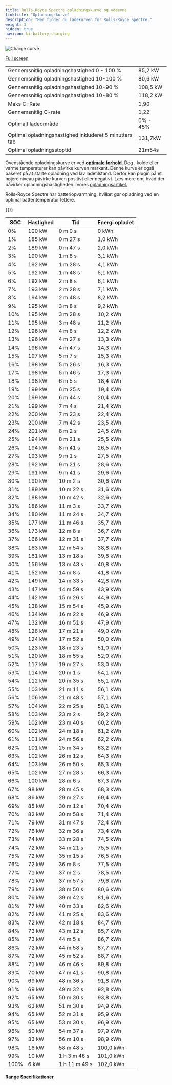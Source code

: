 ```yaml
---
title: Rolls-Royce Spectre opladningskurve og ydeevne
linktitle: "Opladningskurve"
description: "Her finder du ladekurven for Rolls-Royce Spectre."
weight: 3
hidden: true
navicon: bi-battery-charging
---
```

<!-- markdownlint-disable MD033 -->
<img src="../chargingcurve.svg" alt="Charge curve" class="img-fluid">

[Full screen](../chargingcurve.svg)


<table class="table table-striped border">
<tbody>
<tr>
<td>Gennemsnitlig opladningshastighed 0 - 100 %</td><td>85,2 kW</td>
</tr>
<tr>
<td>Gennemsnitlig opladningshastighed 10-100 %</td><td>80,6 kW</td>
</tr>
<tr>
<td>Gennemsnitlig opladningshastighed 10-90 %</td><td>108,5 kW</td>
</tr>
<tr>
<td>Gennemsnitlig opladningshastighed 10-80 %</td><td>118,2 kW</td>
</tr>
<tr>
<td>Maks C-Rate</td><td>1,90</td>
</tr>
<tr>
<td>Gennemsnitlig C-rate</td><td>1,22</td>
</tr>
<tr>
<td>Optimalt ladeområde</td><td>0% - 45%</td>
</tr>
<tr>
<td>Optimal opladningshastighed inkluderet 5 minutters tab</td><td>131,7kW</td>
</tr>
<tr>
<td>Optimal opladningsstoptid</td><td>21m54s</td>
</tr>
</tbody>
</table>


Ovenstående opladningskurve er ved **[optimale forhold](../../../../../technology/battery/charging/#temperature)**. Dog , kolde eller varme temperaturer kan påvirke kurven markant. Denne kurve er også baseret på at starte opladning ved lav ladetilstand. Derfor kan plugin på et højere niveau påvirke kurven positivt eller negativt. Læs mere om, hvad der påvirker opladningshastigheden i vores [opladningsartikel.](../../../../../technology/battery/charging/)


Rolls-Royce Spectre har batteriopvarmning, hvilket gør opladning ved en optimal batteritemperatur lettere.


{{<evkxdisplayaddarticle />}}
<table class="table table-striped border">
<thead>
<tr><th>SOC</th><th>Hastighed</th><th>Tid</th><th>Energi opladet</th></tr>
</thead>
<tbody>
<tr>
<td>0%</td><td>100 kW</td><td> 0 m 0 s </td><td>0 kWh </td>
</tr>
<tr>
<td>1%</td><td>185 kW</td><td> 0 m 27 s </td><td>1,0 kWh </td>
</tr>
<tr>
<td>2%</td><td>189 kW</td><td> 0 m 47 s </td><td>2,0 kWh </td>
</tr>
<tr>
<td>3%</td><td>190 kW</td><td> 1 m 8 s </td><td>3,1 kWh </td>
</tr>
<tr>
<td>4%</td><td>192 kW</td><td> 1 m 28 s </td><td>4,1 kWh </td>
</tr>
<tr>
<td>5%</td><td>192 kW</td><td> 1 m 48 s </td><td>5,1 kWh </td>
</tr>
<tr>
<td>6%</td><td>192 kW</td><td> 2 m 8 s </td><td>6,1 kWh </td>
</tr>
<tr>
<td>7%</td><td>193 kW</td><td> 2 m 28 s </td><td>7,1 kWh </td>
</tr>
<tr>
<td>8%</td><td>194 kW</td><td> 2 m 48 s </td><td>8,2 kWh </td>
</tr>
<tr>
<td>9%</td><td>195 kW</td><td> 3 m 8 s </td><td>9,2 kWh </td>
</tr>
<tr>
<td>10%</td><td>195 kW</td><td> 3 m 28 s </td><td>10,2 kWh </td>
</tr>
<tr>
<td>11%</td><td>195 kW</td><td> 3 m 48 s </td><td>11,2 kWh </td>
</tr>
<tr>
<td>12%</td><td>196 kW</td><td> 4 m 8 s </td><td>12,2 kWh </td>
</tr>
<tr>
<td>13%</td><td>196 kW</td><td> 4 m 27 s </td><td>13,3 kWh </td>
</tr>
<tr>
<td>14%</td><td>196 kW</td><td> 4 m 47 s </td><td>14,3 kWh </td>
</tr>
<tr>
<td>15%</td><td>197 kW</td><td> 5 m 7 s </td><td>15,3 kWh </td>
</tr>
<tr>
<td>16%</td><td>198 kW</td><td> 5 m 26 s </td><td>16,3 kWh </td>
</tr>
<tr>
<td>17%</td><td>198 kW</td><td> 5 m 46 s </td><td>17,3 kWh </td>
</tr>
<tr>
<td>18%</td><td>198 kW</td><td> 6 m 5 s </td><td>18,4 kWh </td>
</tr>
<tr>
<td>19%</td><td>199 kW</td><td> 6 m 25 s </td><td>19,4 kWh </td>
</tr>
<tr>
<td>20%</td><td>199 kW</td><td> 6 m 44 s </td><td>20,4 kWh </td>
</tr>
<tr>
<td>21%</td><td>199 kW</td><td> 7 m 4 s </td><td>21,4 kWh </td>
</tr>
<tr>
<td>22%</td><td>200 kW</td><td> 7 m 23 s </td><td>22,4 kWh </td>
</tr>
<tr>
<td>23%</td><td>200 kW</td><td> 7 m 42 s </td><td>23,5 kWh </td>
</tr>
<tr>
<td>24%</td><td>201 kW</td><td> 8 m 2 s </td><td>24,5 kWh </td>
</tr>
<tr>
<td>25%</td><td>194 kW</td><td> 8 m 21 s </td><td>25,5 kWh </td>
</tr>
<tr>
<td>26%</td><td>194 kW</td><td> 8 m 41 s </td><td>26,5 kWh </td>
</tr>
<tr>
<td>27%</td><td>193 kW</td><td> 9 m 1 s </td><td>27,5 kWh </td>
</tr>
<tr>
<td>28%</td><td>192 kW</td><td> 9 m 21 s </td><td>28,6 kWh </td>
</tr>
<tr>
<td>29%</td><td>191 kW</td><td> 9 m 41 s </td><td>29,6 kWh </td>
</tr>
<tr>
<td>30%</td><td>190 kW</td><td> 10 m 2 s </td><td>30,6 kWh </td>
</tr>
<tr>
<td>31%</td><td>189 kW</td><td> 10 m 22 s </td><td>31,6 kWh </td>
</tr>
<tr>
<td>32%</td><td>188 kW</td><td> 10 m 42 s </td><td>32,6 kWh </td>
</tr>
<tr>
<td>33%</td><td>186 kW</td><td> 11 m 3 s </td><td>33,7 kWh </td>
</tr>
<tr>
<td>34%</td><td>180 kW</td><td> 11 m 24 s </td><td>34,7 kWh </td>
</tr>
<tr>
<td>35%</td><td>177 kW</td><td> 11 m 46 s </td><td>35,7 kWh </td>
</tr>
<tr>
<td>36%</td><td>173 kW</td><td> 12 m 8 s </td><td>36,7 kWh </td>
</tr>
<tr>
<td>37%</td><td>166 kW</td><td> 12 m 31 s </td><td>37,7 kWh </td>
</tr>
<tr>
<td>38%</td><td>163 kW</td><td> 12 m 54 s </td><td>38,8 kWh </td>
</tr>
<tr>
<td>39%</td><td>161 kW</td><td> 13 m 18 s </td><td>39,8 kWh </td>
</tr>
<tr>
<td>40%</td><td>156 kW</td><td> 13 m 43 s </td><td>40,8 kWh </td>
</tr>
<tr>
<td>41%</td><td>152 kW</td><td> 14 m 8 s </td><td>41,8 kWh </td>
</tr>
<tr>
<td>42%</td><td>149 kW</td><td> 14 m 33 s </td><td>42,8 kWh </td>
</tr>
<tr>
<td>43%</td><td>147 kW</td><td> 14 m 59 s </td><td>43,9 kWh </td>
</tr>
<tr>
<td>44%</td><td>142 kW</td><td> 15 m 26 s </td><td>44,9 kWh </td>
</tr>
<tr>
<td>45%</td><td>138 kW</td><td> 15 m 54 s </td><td>45,9 kWh </td>
</tr>
<tr>
<td>46%</td><td>134 kW</td><td> 16 m 22 s </td><td>46,9 kWh </td>
</tr>
<tr>
<td>47%</td><td>132 kW</td><td> 16 m 51 s </td><td>47,9 kWh </td>
</tr>
<tr>
<td>48%</td><td>128 kW</td><td> 17 m 21 s </td><td>49,0 kWh </td>
</tr>
<tr>
<td>49%</td><td>124 kW</td><td> 17 m 52 s </td><td>50,0 kWh </td>
</tr>
<tr>
<td>50%</td><td>123 kW</td><td> 18 m 23 s </td><td>51,0 kWh </td>
</tr>
<tr>
<td>51%</td><td>120 kW</td><td> 18 m 55 s </td><td>52,0 kWh </td>
</tr>
<tr>
<td>52%</td><td>117 kW</td><td> 19 m 27 s </td><td>53,0 kWh </td>
</tr>
<tr>
<td>53%</td><td>114 kW</td><td> 20 m 1 s </td><td>54,1 kWh </td>
</tr>
<tr>
<td>54%</td><td>112 kW</td><td> 20 m 35 s </td><td>55,1 kWh </td>
</tr>
<tr>
<td>55%</td><td>103 kW</td><td> 21 m 11 s </td><td>56,1 kWh </td>
</tr>
<tr>
<td>56%</td><td>106 kW</td><td> 21 m 48 s </td><td>57,1 kWh </td>
</tr>
<tr>
<td>57%</td><td>104 kW</td><td> 22 m 25 s </td><td>58,1 kWh </td>
</tr>
<tr>
<td>58%</td><td>103 kW</td><td> 23 m 2 s </td><td>59,2 kWh </td>
</tr>
<tr>
<td>59%</td><td>102 kW</td><td> 23 m 40 s </td><td>60,2 kWh </td>
</tr>
<tr>
<td>60%</td><td>102 kW</td><td> 24 m 18 s </td><td>61,2 kWh </td>
</tr>
<tr>
<td>61%</td><td>101 kW</td><td> 24 m 56 s </td><td>62,2 kWh </td>
</tr>
<tr>
<td>62%</td><td>101 kW</td><td> 25 m 34 s </td><td>63,2 kWh </td>
</tr>
<tr>
<td>63%</td><td>102 kW</td><td> 26 m 12 s </td><td>64,3 kWh </td>
</tr>
<tr>
<td>64%</td><td>103 kW</td><td> 26 m 50 s </td><td>65,3 kWh </td>
</tr>
<tr>
<td>65%</td><td>102 kW</td><td> 27 m 28 s </td><td>66,3 kWh </td>
</tr>
<tr>
<td>66%</td><td>100 kW</td><td> 28 m 6 s </td><td>67,3 kWh </td>
</tr>
<tr>
<td>67%</td><td>98 kW</td><td> 28 m 45 s </td><td>68,3 kWh </td>
</tr>
<tr>
<td>68%</td><td>86 kW</td><td> 29 m 27 s </td><td>69,4 kWh </td>
</tr>
<tr>
<td>69%</td><td>85 kW</td><td> 30 m 12 s </td><td>70,4 kWh </td>
</tr>
<tr>
<td>70%</td><td>82 kW</td><td> 30 m 58 s </td><td>71,4 kWh </td>
</tr>
<tr>
<td>71%</td><td>79 kW</td><td> 31 m 47 s </td><td>72,4 kWh </td>
</tr>
<tr>
<td>72%</td><td>76 kW</td><td> 32 m 36 s </td><td>73,4 kWh </td>
</tr>
<tr>
<td>73%</td><td>74 kW</td><td> 33 m 28 s </td><td>74,5 kWh </td>
</tr>
<tr>
<td>74%</td><td>72 kW</td><td> 34 m 21 s </td><td>75,5 kWh </td>
</tr>
<tr>
<td>75%</td><td>72 kW</td><td> 35 m 15 s </td><td>76,5 kWh </td>
</tr>
<tr>
<td>76%</td><td>72 kW</td><td> 36 m 8 s </td><td>77,5 kWh </td>
</tr>
<tr>
<td>77%</td><td>71 kW</td><td> 37 m 2 s </td><td>78,5 kWh </td>
</tr>
<tr>
<td>78%</td><td>71 kW</td><td> 37 m 57 s </td><td>79,6 kWh </td>
</tr>
<tr>
<td>79%</td><td>73 kW</td><td> 38 m 50 s </td><td>80,6 kWh </td>
</tr>
<tr>
<td>80%</td><td>76 kW</td><td> 39 m 42 s </td><td>81,6 kWh </td>
</tr>
<tr>
<td>81%</td><td>77 kW</td><td> 40 m 33 s </td><td>82,6 kWh </td>
</tr>
<tr>
<td>82%</td><td>72 kW</td><td> 41 m 25 s </td><td>83,6 kWh </td>
</tr>
<tr>
<td>83%</td><td>72 kW</td><td> 42 m 18 s </td><td>84,7 kWh </td>
</tr>
<tr>
<td>84%</td><td>73 kW</td><td> 43 m 12 s </td><td>85,7 kWh </td>
</tr>
<tr>
<td>85%</td><td>73 kW</td><td> 44 m 5 s </td><td>86,7 kWh </td>
</tr>
<tr>
<td>86%</td><td>72 kW</td><td> 44 m 58 s </td><td>87,7 kWh </td>
</tr>
<tr>
<td>87%</td><td>72 kW</td><td> 45 m 52 s </td><td>88,7 kWh </td>
</tr>
<tr>
<td>88%</td><td>71 kW</td><td> 46 m 46 s </td><td>89,8 kWh </td>
</tr>
<tr>
<td>89%</td><td>70 kW</td><td> 47 m 41 s </td><td>90,8 kWh </td>
</tr>
<tr>
<td>90%</td><td>69 kW</td><td> 48 m 36 s </td><td>91,8 kWh </td>
</tr>
<tr>
<td>91%</td><td>69 kW</td><td> 49 m 32 s </td><td>92,8 kWh </td>
</tr>
<tr>
<td>92%</td><td>65 kW</td><td> 50 m 30 s </td><td>93,8 kWh </td>
</tr>
<tr>
<td>93%</td><td>63 kW</td><td> 51 m 30 s </td><td>94,9 kWh </td>
</tr>
<tr>
<td>94%</td><td>65 kW</td><td> 52 m 31 s </td><td>95,9 kWh </td>
</tr>
<tr>
<td>95%</td><td>65 kW</td><td> 53 m 30 s </td><td>96,9 kWh </td>
</tr>
<tr>
<td>96%</td><td>50 kW</td><td> 54 m 37 s </td><td>97,9 kWh </td>
</tr>
<tr>
<td>97%</td><td>33 kW</td><td> 56 m 10 s </td><td>98,9 kWh </td>
</tr>
<tr>
<td>98%</td><td>16 kW</td><td> 58 m 48 s </td><td>100,0 kWh </td>
</tr>
<tr>
<td>99%</td><td>10 kW</td><td>1 h 3 m 46 s </td><td>101,0 kWh </td>
</tr>
<tr>
<td>100%</td><td>6 kW</td><td>1 h 11 m 49 s </td><td>102,0 kWh </td>
</tr>
</tbody>
</table>

<div class="mt-3 mb-3">
<a href="../rangeandconsumption/" class="text-decoration-none text-black">
<strong><i class="bi-arrow-left"></i> Range </strong>
</a>
<a href="../specifications/" class="text-decoration-none text-black float-end">
<strong>Specifikationer <i class="bi-arrow-right"></i></strong>
</a>
</div>
